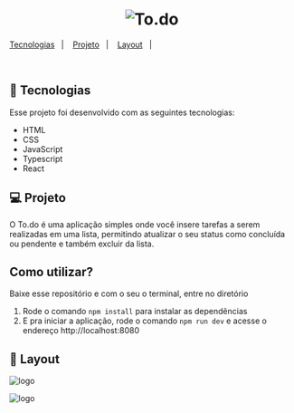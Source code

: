 <h1 align="center">
  <img alt="To.do" title="To.do" src="https://user-images.githubusercontent.com/77696623/137630784-3bc783d2-ecfb-4f83-a45a-62132f9bac72.PNG" />
</h1>

<p align="center">

  <a href="#-tecnologias">Tecnologias</a>&nbsp;&nbsp;&nbsp;|&nbsp;&nbsp;&nbsp;
  <a href="#-projeto">Projeto</a>&nbsp;&nbsp;&nbsp;|&nbsp;&nbsp;&nbsp;
  <a href="#-layout">Layout</a>&nbsp;&nbsp;&nbsp;|&nbsp;&nbsp;&nbsp;
</p>

<br>

## 🚀 Tecnologias

Esse projeto foi desenvolvido com as seguintes tecnologias:

- HTML
- CSS
- JavaScript
- Typescript
- React
## 💻 Projeto

O To.do é uma aplicação simples onde você insere tarefas a serem realizadas em uma lista, permitindo atualizar o seu status como concluída ou pendente e também excluir da lista.

## Como utilizar?

Baixe esse repositório e com o seu o terminal, entre no diretório

1. Rode o comando `npm install` para instalar as dependências
3. E pra iniciar a aplicação, rode o comando `npm run dev` e acesse o endereço http://localhost:8080 

## 🔖 Layout
![logo](https://user-images.githubusercontent.com/77696623/137630838-5e48c331-fd3e-43a5-a359-8e485138e154.PNG)

![logo](https://user-images.githubusercontent.com/77696623/137630859-58a8cfb7-bdd7-4683-a8e4-33256f1d2a8f.PNG)

